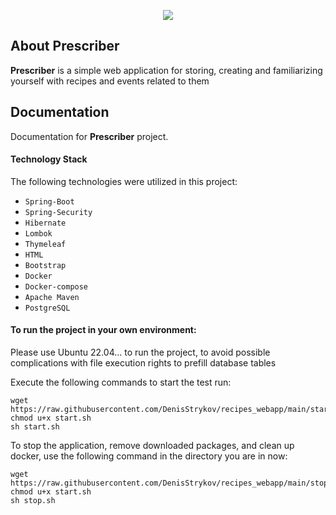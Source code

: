 <p align="center">
      <img src="https://i.ibb.co/Cmhcc1T/view-gif.gif">
</p>

## About Prescriber

**Prescriber** is a simple web application for storing, creating and familiarizing yourself with recipes and events
related to them

## Documentation

Documentation for **Prescriber** project.

#### Technology Stack

The following technologies were utilized in this project:

- `Spring-Boot`
- `Spring-Security`
- `Hibernate`
- `Lombok`
- `Thymeleaf`
- `HTML`
- `Bootstrap`
- `Docker`
- `Docker-compose`
- `Apache Maven`
- `PostgreSQL`

#### To run the project in your own environment:

Please use Ubuntu 22.04... to run the project, to avoid possible complications with file execution rights to prefill
database tables

Execute the following commands to start the test run:

```shell
wget https://raw.githubusercontent.com/DenisStrykov/recipes_webapp/main/start.sh
chmod u+x start.sh
sh start.sh
```

To stop the application, remove downloaded packages, and clean up docker, use the following command in the directory you
are in now:

```shell
wget https://raw.githubusercontent.com/DenisStrykov/recipes_webapp/main/stop.sh
chmod u+x start.sh
sh stop.sh
```

